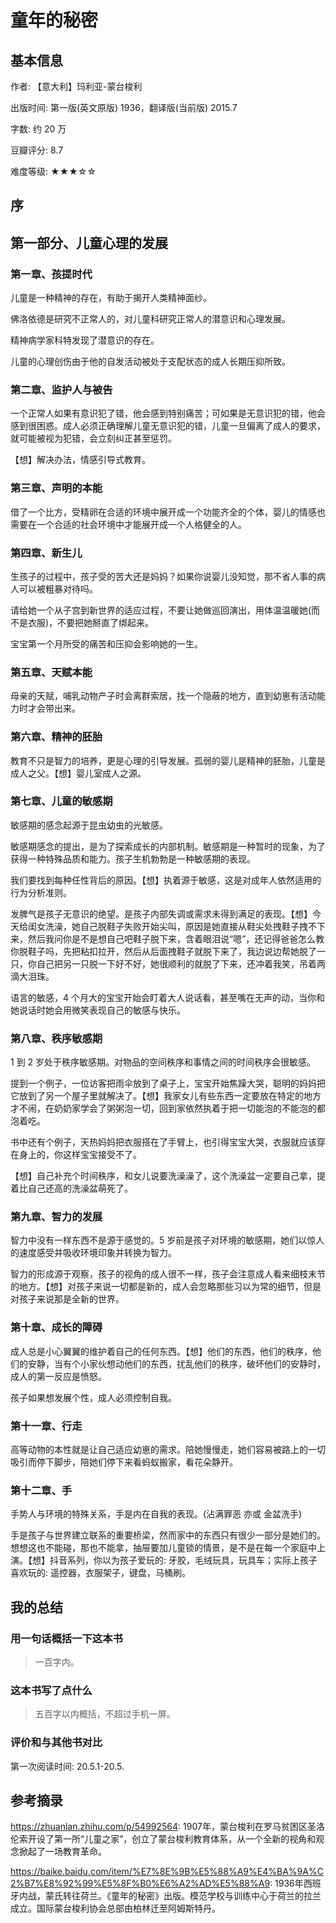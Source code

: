 # 童年的秘密

## 基本信息

作者: 【意大利】玛利亚-蒙台梭利

出版时间: 第一版(英文原版) 1936，翻译版(当前版) 2015.7

字数: 约 20 万

豆瓣评分: 8.7

难度等级: ★★★☆☆

## 序

## 第一部分、儿童心理的发展

### 第一章、孩提时代

儿童是一种精神的存在，有助于揭开人类精神面纱。

佛洛依德是研究不正常人的，对儿童科研究正常人的潜意识和心理发展。

精神病学家科特发现了潜意识的存在。

儿童的心理创伤由于他的自发活动被处于支配状态的成人长期压抑所致。

### 第二章、监护人与被告

一个正常人如果有意识犯了错，他会感到特别痛苦；可如果是无意识犯的错，他会感到很困惑。成人必须正确理解儿童无意识犯的错，儿童一旦偏离了成人的要求，就可能被视为犯错，会立刻纠正甚至惩罚。

【想】解决办法，情感引导式教育。

### 第三章、声明的本能

借了一个比方，受精卵在合适的环境中展开成一个功能齐全的个体，婴儿的情感也需要在一个合适的社会环境中才能展开成一个人格健全的人。

### 第四章、新生儿

生孩子的过程中，孩子受的苦大还是妈妈？如果你说婴儿没知觉，那不省人事的病人可以被粗暴对待吗。

请给她一个从子宫到新世界的适应过程，不要让她做巡回演出，用体温温暖她(而不是衣服)，不要把她掰直了绑起来。

宝宝第一个月所受的痛苦和压抑会影响她的一生。

### 第五章、天赋本能

母亲的天赋，哺乳动物产子时会离群索居，找一个隐蔽的地方，直到幼崽有活动能力时才会带出来。

### 第六章、精神的胚胎

教育不只是智力的培养，更是心理的引导发展。孤弱的婴儿是精神的胚胎，儿童是成人之父。【想】婴儿室成人之源。

### 第七章、儿童的敏感期

敏感期的感念起源于昆虫幼虫的光敏感。

敏感期感念的提出，是为了探索成长的内部机制。敏感期是一种暂时的现象，为了获得一种特殊品质和能力。孩子生机勃勃是一种敏感期的表现。

我们要找到每种任性背后的原因。【想】执着源于敏感，这是对成年人依然适用的行为分析准则。

发脾气是孩子无意识的绝望。是孩子内部失调或需求未得到满足的表现。【想】今天给闺女洗澡，她自己脱鞋子失败开始尖叫，原因是她直接从鞋尖处拽鞋子拽不下来，然后我问你是不是想自己吧鞋子脱下来，含着眼泪说“嗯”，还记得爸爸怎么教你脱鞋子吗，先把粘扣拉开，然后从后面拽鞋子就脱下来了，我边说边帮她脱了一只，你自己把另一只脱一下好不好，她很顺利的就脱了下来，还冲着我笑，吊着两滴大泪珠。

语言的敏感，4 个月大的宝宝开始会盯着大人说话看，甚至嘴在无声的动，当你和她说话时她会用微笑表现自己的敏感与快乐。

### 第八章、秩序敏感期

1 到 2 岁处于秩序敏感期。对物品的空间秩序和事情之间的时间秩序会很敏感。

提到一个例子，一位访客把雨伞放到了桌子上，宝宝开始焦躁大哭，聪明的妈妈把它放到了另一个屋子里就解决了。【想】我家女儿有些东西一定要放在特定的地方才不闹，在奶奶家学会了粥粥泡一切，回到家依然执着于把一切能泡的不能泡的都泡着吃。

书中还有个例子，天热妈妈把衣服搭在了手臂上，也引得宝宝大哭，衣服就应该穿在身上的，你这样宝宝接受不了。

【想】自己补充个时间秩序，和女儿说要洗澡澡了，这个洗澡盆一定要自己拿，提着比自己还高的洗澡盆萌死了。

### 第九章、智力的发展

智力中没有一样东西不是源于感觉的。5 岁前是孩子对环境的敏感期，她们以惊人的速度感受并吸收环境印象并转换为智力。

智力的形成源于观察，孩子的视角的成人很不一样，孩子会注意成人看来细枝末节的地方。【想】对孩子来说一切都是新的，成人会忽略那些习以为常的细节，但是对孩子来说那是全新的世界。

### 第十章、成长的障碍

成人总是小心翼翼的维护着自己的任何东西。【想】他们的东西，他们的秩序，他们的安静，当有个小家伙想动他们的东西，扰乱他们的秩序，破坏他们的安静时，成人的第一反应是愤怒。

孩子如果想发展个性，成人必须控制自我。

### 第十一章、行走

高等动物的本性就是让自己适应幼崽的需求。陪她慢慢走，她们容易被路上的一切吸引而停下脚步，陪她们停下来看蚂蚁搬家，看花朵静开。

### 第十二章、手

手势人与环境的特殊关系，手是内在自我的表现。(沾满罪恶 亦或 金盆洗手)

手是孩子与世界建立联系的重要桥梁，然而家中的东西只有很少一部分是她们的。想想这也不能碰，那也不能拿，抽屉要加儿童锁的情景，是不是在每一个家庭中上演。【想】抖音系列，你以为孩子爱玩的: 牙胶，毛绒玩具，玩具车；实际上孩子喜欢玩的: 遥控器，衣服架子，键盘，马桶刷。

## 我的总结

### 用一句话概括一下这本书

> 一百字内。

### 这本书写了点什么

> 五百字以内概括，不超过手机一屏。

### 评价和与其他书对比

第一次阅读时间: 20.5.1-20.5.

## 参考摘录

https://zhuanlan.zhihu.com/p/54992564: 
1907年，蒙台梭利在罗马贫困区圣洛伦索开设了第一所“儿童之家”，创立了蒙台梭利教育体系，从一个全新的视角和观念掀起了一场教育革命。

https://baike.baidu.com/item/%E7%8E%9B%E5%88%A9%E4%BA%9A%C2%B7%E8%92%99%E5%8F%B0%E6%A2%AD%E5%88%A9: 
1936年西班牙内战，蒙氏转往荷兰。《童年的秘密》出版。模范学校与训练中心于荷兰的拉兰成立。国际蒙台梭利协会总部由柏林迁至阿姆斯特丹。
